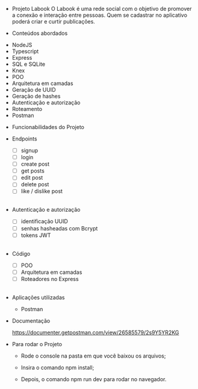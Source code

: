 
* Projeto Labook
O Labook é uma rede social com o objetivo de promover a conexão e interação entre pessoas. Quem se cadastrar no aplicativo poderá criar e curtir publicações.


* Conteúdos abordados

- NodeJS
- Typescript
- Express
- SQL e SQLite
- Knex
- POO
- Arquitetura em camadas
- Geração de UUID
- Geração de hashes
- Autenticação e autorização
- Roteamento
- Postman


* Funcionabilidades do Projeto

- Endpoints

    - [ ]  signup
    - [ ]  login
    - [ ]  create post
    - [ ]  get posts
    - [ ]  edit post
    - [ ]  delete post
    - [ ]  like / dislike post
    <br>


* Autenticação e autorização

    - [ ]  identificação UUID
    - [ ]  senhas hasheadas com Bcrypt
    - [ ]  tokens JWT
    <br>

 
* Código

    - [ ]  POO
    - [ ]  Arquitetura em camadas
    - [ ]  Roteadores no Express
    <br>


* Aplicações utilizadas

    - Postman


* Documentação

    https://documenter.getpostman.com/view/26585579/2s9Y5YR2KG


* Para rodar o Projeto

    - Rode o console na pasta em que você baixou os arquivos;

    - Insira o comando npm install;

    - Depois, o comando npm run dev para rodar no navegador.